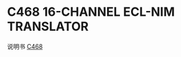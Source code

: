 <!-- C468.md --- 
;; 
;; Description: 
;; Author: Hongyi Wu(吴鸿毅)
;; Email: wuhongyi@qq.com 
;; Created: 四 6月  1 16:16:09 2017 (+0800)
;; Last-Updated: 五 6月  2 18:15:07 2017 (+0800)
;;           By: Hongyi Wu(吴鸿毅)
;;     Update #: 2
;; URL: http://wuhongyi.cn -->

# C468    16-CHANNEL ECL-NIM TRANSLATOR

说明书 [C468](http://wuhongyi.cn/DAQNote/pdf/ElectronicsModules/CAEN/c468_rev0.pdf)





<!-- C468.md ends here -->
